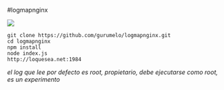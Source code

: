 #logmapnginx

![](http://i.imgur.com/hMW5H12.gif)


```
git clone https://github.com/gurumelo/logmapnginx.git
cd logmapnginx
npm install
node index.js
http://loquesea.net:1984
```

*el log que lee por defecto es root, propietario, debe ejecutarse como root, es un experimento*
